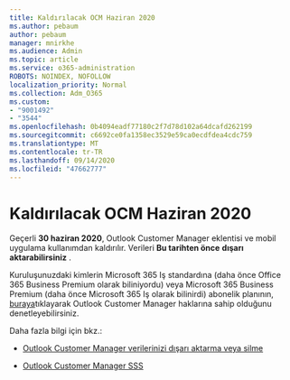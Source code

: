 ```yaml
---
title: Kaldırılacak OCM Haziran 2020
ms.author: pebaum
author: pebaum
manager: mnirkhe
ms.audience: Admin
ms.topic: article
ms.service: o365-administration
ROBOTS: NOINDEX, NOFOLLOW
localization_priority: Normal
ms.collection: Adm_O365
ms.custom:
- "9001492"
- "3544"
ms.openlocfilehash: 0b4094eadf77180c2f7d78d102a64dcafd262199
ms.sourcegitcommit: c6692ce0fa1358ec3529e59ca0ecdfdea4cdc759
ms.translationtype: MT
ms.contentlocale: tr-TR
ms.lasthandoff: 09/14/2020
ms.locfileid: "47662777"
---
```

# <a name="ocm-to-be-retired-june-2020"></a>Kaldırılacak OCM Haziran 2020


Geçerli **30 haziran 2020**, Outlook Customer Manager eklentisi ve mobil uygulama kullanımdan kaldırılır. Verileri **Bu tarihten önce** **dışarı aktarabilirsiniz** .  

Kuruluşunuzdaki kimlerin Microsoft 365 Iş standardına (daha önce Office 365 Business Premium olarak biliniyordu) veya Microsoft 365 Business Premium (daha önce Microsoft 365 Iş olarak bilinirdi) abonelik planının, [buraya](https://admin.microsoft.com/AdminPortal/Home?ref=/users)tıklayarak Outlook Customer Manager haklarına sahip olduğunu denetleyebilirsiniz.

Daha fazla bilgi için bkz.:

- [Outlook Customer Manager verilerinizi dışarı aktarma veya silme](https://support.office.com/article/1a421cb4-e8de-4b44-bfb8-710b92820439)

- [Outlook Customer Manager SSS](https://support.office.com/article/88e127ca-43a1-4c9d-8d52-6ad3a80f9c32)
